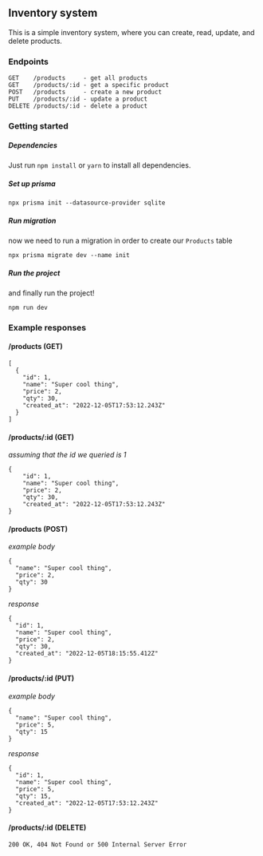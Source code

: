 ## Inventory system

This is a simple inventory system, where you can create, read, update, and delete products.

### Endpoints

```
GET    /products     - get all products
GET    /products/:id - get a specific product
POST   /products     - create a new product
PUT    /products/:id - update a product
DELETE /products/:id - delete a product
```

### Getting started

##### Dependencies

Just run `npm install` or `yarn` to install all dependencies. 

##### Set up prisma

`npx prisma init --datasource-provider sqlite`

##### Run migration

now we need to run a migration in order to create our `Products` table

`npx prisma migrate dev --name init`

##### Run the project

and finally run the project!

`npm run dev`

### Example responses

#### /products (GET)

```
[
  {
    "id": 1,
    "name": "Super cool thing",
    "price": 2,
    "qty": 30,
    "created_at": "2022-12-05T17:53:12.243Z"
  }
]
```

#### /products/:id (GET)
*assuming that the id we queried is 1*
```
{
    "id": 1,
    "name": "Super cool thing",
    "price": 2,
    "qty": 30,
    "created_at": "2022-12-05T17:53:12.243Z"
}
```

#### /products (POST)
*example body*
```
{
  "name": "Super cool thing",
  "price": 2,
  "qty": 30
}
```
*response*
```
{
  "id": 1,
  "name": "Super cool thing",
  "price": 2,
  "qty": 30,
  "created_at": "2022-12-05T18:15:55.412Z"
}
```

#### /products/:id (PUT)
*example body*
```
{
  "name": "Super cool thing",
  "price": 5,
  "qty": 15
}
```
*response*
```
{
  "id": 1,
  "name": "Super cool thing",
  "price": 5,
  "qty": 15,
  "created_at": "2022-12-05T17:53:12.243Z"
}
```

#### /products/:id (DELETE)
```
200 OK, 404 Not Found or 500 Internal Server Error
```
